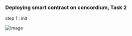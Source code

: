 <h3> Deploying smart contract on concordium, Task 2</h3>


step 1 : init

![image](https://user-images.githubusercontent.com/118893915/219048220-ddb27c7c-e1aa-4edc-b7d7-42aa427b0cd3.png)

